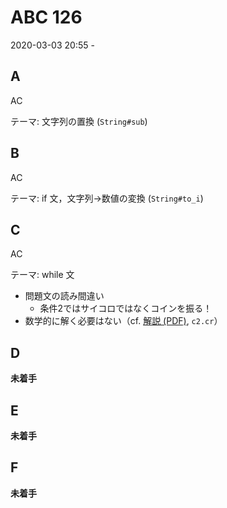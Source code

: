 #   ABC 126

2020-03-03 20:55 -

##  A

AC

テーマ: 文字列の置換 (`String#sub`)

##  B

AC

テーマ: if 文，文字列→数値の変換 (`String#to_i`)

##  C

AC

テーマ: while 文

*   問題文の読み間違い
    *   条件2ではサイコロではなくコインを振る！
*   数学的に解く必要はない（cf. [解説 (PDF)](https://img.atcoder.jp/abc126/editorial.pdf), `c2.cr`）

##  D

**未着手**

##  E

**未着手**

##  F

**未着手**
